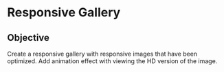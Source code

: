 # Responsive Gallery

## Objective
Create a responsive gallery with responsive images that have been optimized. Add animation effect with viewing the HD version of the image. 
